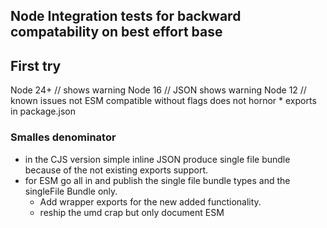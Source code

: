 ## Node Integration tests for backward compatability on best effort base

## First try 
Node 24+ // shows warning
Node 16  // JSON shows warning
Node 12 // known issues not ESM compatible without flags does not hornor * exports in package.json

### Smalles denominator
- in the CJS version simple inline JSON produce single file bundle because of the not existing exports support.
- for ESM go all in and publish the single file bundle types and the singleFile Bundle only.
  - Add wrapper exports for the new added functionality.
  - reship the umd crap but only document ESM
